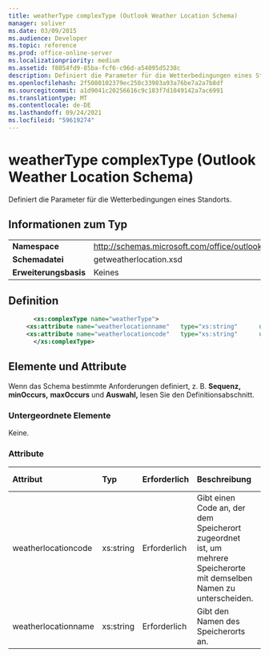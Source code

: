 ```yaml
---
title: weatherType complexType (Outlook Weather Location Schema)
manager: soliver
ms.date: 03/09/2015
ms.audience: Developer
ms.topic: reference
ms.prod: office-online-server
ms.localizationpriority: medium
ms.assetid: f8054fd9-85ba-fcf6-c96d-a54095d5238c
description: Definiert die Parameter für die Wetterbedingungen eines Standorts.
ms.openlocfilehash: 2f5080102379ec250c33983a93a76be7a2a7b8df
ms.sourcegitcommit: a1d9041c20256616c9c183f7d1049142a7ac6991
ms.translationtype: MT
ms.contentlocale: de-DE
ms.lasthandoff: 09/24/2021
ms.locfileid: "59619274"
---
```

# <a name="weathertype-complextype-outlook-weather-location-schema"></a>weatherType complexType (Outlook Weather Location Schema)

Definiert die Parameter für die Wetterbedingungen eines Standorts.
  
## <a name="type-information"></a>Informationen zum Typ

|||
|:-----|:-----|
|**Namespace** <br/> |http://schemas.microsoft.com/office/outlook/15/getweatherlocation.xsd  <br/> |
|**Schemadatei** <br/> |getweatherlocation.xsd  <br/> |
|**Erweiterungsbasis** <br/> |Keines  <br/> |
   
## <a name="definition"></a>Definition

```XML
       <xs:complexType name="weatherType">
     <xs:attribute name="weatherlocationname"   type="xs:string"      use="required"     />
     <xs:attribute name="weatherlocationcode"   type="xs:string"      use="required"     />
       </xs:complexType>

```

## <a name="elements-and-attributes"></a>Elemente und Attribute

Wenn das Schema bestimmte Anforderungen definiert, z. B. **Sequenz,** **minOccurs,** **maxOccurs** und **Auswahl,** lesen Sie den Definitionsabschnitt. 
  
### <a name="child-elements"></a>Untergeordnete Elemente

Keine.
  
### <a name="attributes"></a>Attribute

|**Attribut**|**Typ**|**Erforderlich**|**Beschreibung**|**Mögliche Werte**|
|:-----|:-----|:-----|:-----|:-----|
|weatherlocationcode  <br/> |xs:string  <br/> |Erforderlich  <br/> |Gibt einen Code an, der dem Speicherort zugeordnet ist, um mehrere Speicherorte mit demselben Namen zu unterscheiden.  <br/> |Ein Wert vom Typ "xs:string"  <br/> |
|weatherlocationname  <br/> |xs:string  <br/> |Erforderlich  <br/> |Gibt den Namen des Speicherorts an.  <br/> |Ein Wert vom Typ "xs:string"  <br/> |
   

